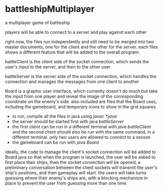 # battleshipMultiplayer
a multiplayer game of battleship

players will be able to connect to a server and play against each other

right now, the files run independently and still need to be merged into two master documents, one for the client and the other for the server. each files shows a different feature that will be added to the overall program:

battleClient is the client side of the socket connection, which sends the user's input to the server, and then to the other user

battleServer is the server side of the socket connection, which handles the connection and manages the messages from one client to another

Board is a graphic user interface, which currently doesn't do much but take the input from one player and reveal the image of the corresponding coordinate on the enemy's side. also included are files that the Board uses, including the gameboard, and temporary icons to show in the grid squares

- to run, compile all the files in java using _javac *.java_
- the server should be started first with java _battleServer_
- the first client can be run in a different terminal with _java battleClient_ and the second client should also be run with the same command, in a different terminal. only two users are allowed to connect to a sesson
- the gameboard can be run with _java Board_

ideally, the code to manage the client's socket connection will be added to Board.java so that when the program is launched, the user will be asked to first place their ships, then the socket connection will be opened, a preliminary conversation between the client sockets will transmit the user's ship's positions, and then gameplay will start. the users will take turns guessing where their enemy's ships are, with a blocking mechanism in place to prevent the user from guessing more than one time.
